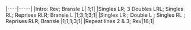 |----|-----|
|Intro: Rev; Bransle L| 1;1|
|Singles LR; 3 Doubles LRL; Singles RL; Reprises RLR; Bransle L |1;3;1;3;1|
|Singles LR ; Double L ; Singles RL ; Reprises RLR; Bransle |1;1;1;3;1|
|Repeat lines 2 & 3; Rev|16;1|
